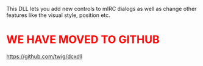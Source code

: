 This DLL lets you add new controls to mIRC dialogs as well as change other features like the visual style, position etc.

# <font color='red'>WE HAVE MOVED TO GITHUB</font> #
https://github.com/twig/dcxdll